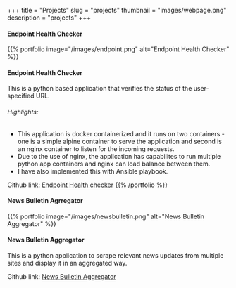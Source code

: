 +++
title = "Projects"
slug = "projects"
thumbnail = "images/webpage.png"
description = "projects"
+++

#### Endpoint Health Checker

{{% portfolio image="/images/endpoint.png" alt="Endpoint Health Checker" %}}

#### Endpoint Health Checker

This is a python based application that verifies the status of the user-specified URL.

###### Highlights:

- This application is docker containerized and it runs on two containers - one is a simple alpine container to serve the application and second is an nginx container to listen for the incoming requests.
- Due to the use of nginx, the application has capabilites to run multiple python app containers and nginx can load balance between them.
- I have also implemented this with Ansible playbook.

Github link: [Endpoint Health checker](https://github.com/sayaliupasani1/url_status_docker)
{{% /portfolio %}}

#### News Bulletin Agrregator

{{% portfolio image="/images/newsbulletin.png" alt="News Bulletin Aggregator" %}}

#### News Bulletin Aggregator

This is a python application to scrape relevant news updates from multiple sites and display it in an aggregated way.

Github link: [News Bulletin Aggregator](https://github.com/sayaliupasani1/content_aggregator)